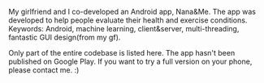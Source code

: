 My girlfriend and I co-developed an Android app, Nana&Me.
The app was developed to help people evaluate their health and exercise conditions. 
Keywords: Android, machine learning, client&server, multi-threading, fantastic GUI design(from my gf). 

Only part of the entire codebase is listed here. The app hasn't been published on Google Play. 
If you want to try a full version on your phone, please contact me. :) 

